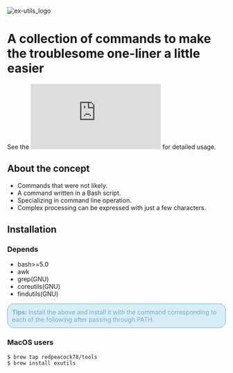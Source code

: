 ![ex-utils_logo](https://github.com/redpeacock78/exutils/blob/images/logo.png)
# A collection of commands to make the troublesome one-liner a little easier

See the ![EXAMPLE](https://github.com/redpeacock78/exutils/blob/master/doc/EXAMPLE.md) for detailed usage.

## About the concept

- Commands that were not likely.
- A command written in a Bash script.
- Specializing in command line operation.
- Complex processing can be expressed with just a few characters.

## Installation

### Depends
- bash>=5.0
- awk
- grep(GNU)
- coreutils(GNU)
- findutils(GNU)
<div style="padding:10px;margin-bottom: 10px;border: 1px solid #76acc8;background:#d9edf7;color:#76acc8; border-radius: 15px">
  <b>
    <font color="#76acc8">
      Tips: 
    </font>
  </b>
Install the above and install it with the command corresponding to each of the following after passing through PATH.
</div>

### MacOS users
```console
$ brew tap redpeacock78/tools
$ brew install exutils
```
